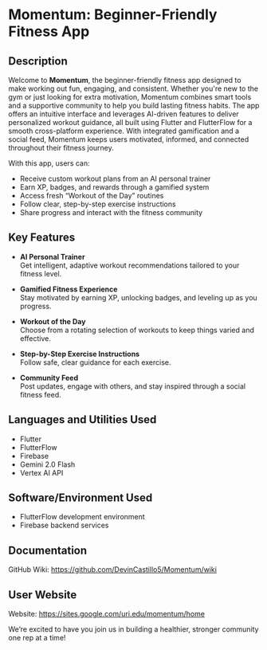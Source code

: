 # Momentum: Beginner-Friendly Fitness App

## Description
Welcome to **Momentum**, the beginner-friendly fitness app designed to make working out fun, engaging, and consistent. Whether you're new to the gym or just looking for extra motivation, Momentum combines smart tools and a supportive community to help you build lasting fitness habits. The app offers an intuitive interface and leverages AI-driven features to deliver personalized workout guidance, all built using Flutter and FlutterFlow for a smooth cross-platform experience. With integrated gamification and a social feed, Momentum keeps users motivated, informed, and connected throughout their fitness journey.

With this app, users can:
- Receive custom workout plans from an AI personal trainer
- Earn XP, badges, and rewards through a gamified system
- Access fresh “Workout of the Day” routines
- Follow clear, step-by-step exercise instructions
- Share progress and interact with the fitness community

## Key Features
- **AI Personal Trainer**  
  Get intelligent, adaptive workout recommendations tailored to your fitness level.

- **Gamified Fitness Experience**  
  Stay motivated by earning XP, unlocking badges, and leveling up as you progress.

- **Workout of the Day**  
  Choose from a rotating selection of workouts to keep things varied and effective.

- **Step-by-Step Exercise Instructions**  
  Follow safe, clear guidance for each exercise.

- **Community Feed**  
  Post updates, engage with others, and stay inspired through a social fitness feed.

## Languages and Utilities Used
- Flutter
- FlutterFlow
- Firebase
- Gemini 2.0 Flash
- Vertex AI API

## Software/Environment Used
- FlutterFlow development environment
- Firebase backend services

## Documentation
GitHub Wiki: https://github.com/DevinCastillo5/Momentum/wiki

## User Website
Website: https://sites.google.com/uri.edu/momentum/home

We’re excited to have you join us in building a healthier, stronger community one rep at a time!
